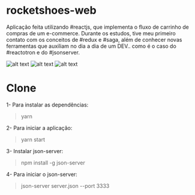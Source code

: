 # rocketshoes-web
Aplicação feita utilizando #reactjs, que implementa o fluxo de carrinho de compras de um e-commerce. 
Durante os estudos, tive meu primeiro contato com os conceitos de #redux e #saga, além de conhecer novas
ferramentas que auxiliam no dia a dia de um DEV.. como é o caso do #reactotron e do #jsonserver.

![alt text](https://user-images.githubusercontent.com/22889383/64163683-9df44580-ce39-11e9-8962-f728ddd9e074.PNG)
![alt text](https://user-images.githubusercontent.com/22889383/64163685-9e8cdc00-ce39-11e9-8d7e-ced62e8c0b18.PNG)
![alt text](https://user-images.githubusercontent.com/22889383/64163686-9e8cdc00-ce39-11e9-8350-c0a59d7d6300.PNG)

# Clone

1- Para instalar as dependências:
> yarn

2- Para iniciar a aplicação:
> yarn start

3- Instalar json-server:
> npm install -g json-server

4- Para iniciar o json-server:
> json-server server.json --port 3333

